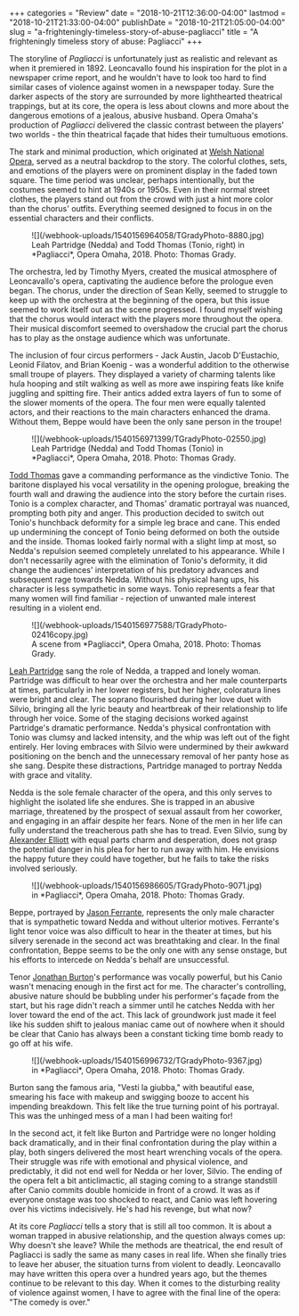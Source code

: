 +++
categories = "Review"
date = "2018-10-21T12:36:00-04:00"
lastmod = "2018-10-21T21:33:00-04:00"
publishDate = "2018-10-21T21:05:00-04:00"
slug = "a-frighteningly-timeless-story-of-abuse-pagliacci"
title = "A frighteningly timeless story of abuse: Pagliacci"
+++

The storyline of *Pagliacci* is unfortunately just as realistic and relevant as when it premiered in 1892. Leoncavallo found his inspiration for the plot in a newspaper crime report, and he wouldn't have to look too hard to find similar cases of violence against women in a newspaper today. Sure the darker aspects of the story are surrounded by more lighthearted theatrical trappings, but at its core, the opera is less about clowns and more about the dangerous emotions of a jealous, abusive husband. Opera Omaha's production of *Pagliacci* delivered the classic contrast between the players' two worlds - the thin theatrical façade that hides their tumultuous emotions.

The stark and minimal production, which originated at [Welsh National Opera](/scene/companies/welsh-national-opera/), served as a neutral backdrop to the story. The colorful clothes, sets, and emotions of the players were on prominent display in the faded town square. The time period was unclear, perhaps intentionally, but the costumes seemed to hint at 1940s or 1950s. Even in their normal street clothes, the players stand out from the crowd with just a hint more color than the chorus' outfits. Everything seemed designed to focus in on the essential characters and their conflicts.

<figure data-type="image">
![](/webhook-uploads/1540156964058/TGradyPhoto-8880.jpg)
<figcaption>Leah Partridge (Nedda) and Todd Thomas (Tonio, right) in *Pagliacci*, Opera Omaha, 2018. Photo: Thomas Grady.</figcaption>
</figure>

The orchestra, led by Timothy Myers, created the musical atmosphere of Leoncavallo's opera, captivating the audience before the prologue even began. The chorus, under the direction of Sean Kelly, seemed to struggle to keep up with the orchestra at the beginning of the opera, but this issue seemed to work itself out as the scene progressed. I found myself wishing that the chorus would interact with the players more throughout the opera. Their musical discomfort seemed to overshadow the crucial part the chorus has to play as the onstage audience which was unfortunate.

The inclusion of four circus performers - Jack Austin, Jacob D'Eustachio, Leonid Filatov, and Brian Koenig - was a wonderful addition to the otherwise small troupe of players. They displayed a variety of charming talents like hula hooping and stilt walking as well as more awe inspiring feats like knife juggling and spitting fire. Their antics added extra layers of fun to some of the slower moments of the opera. The four men were equally talented actors, and their reactions to the main characters enhanced the drama. Without them, Beppe would have been the only sane person in the troupe!

<figure data-type="image">
![](/webhook-uploads/1540156971399/TGradyPhoto-02550.jpg)
<figcaption>Leah Partridge (Nedda) and Todd Thomas (Tonio) in *Pagliacci*, Opera Omaha, 2018. Photo: Thomas Grady.</figcaption>
</figure>

[Todd Thomas](/scene/people/todd-thomas/) gave a commanding performance as the vindictive Tonio. The baritone displayed his vocal versatility in the opening prologue, breaking the fourth wall and drawing the audience into the story before the curtain rises. Tonio is a complex character, and Thomas' dramatic portrayal was nuanced, prompting both pity and anger. This production decided to switch out Tonio's hunchback deformity for a simple leg brace and cane. This ended up undermining the concept of Tonio being deformed on both the outside and the inside. Thomas looked fairly normal with a slight limp at most, so Nedda's repulsion seemed completely unrelated to his appearance. While I don't necessarily agree with the elimination of Tonio's deformity, it did change the audiences' interpretation of his predatory advances and subsequent rage towards Nedda. Without his physical hang ups, his character is less sympathetic in some ways. Tonio represents a fear that many women will find familiar - rejection of unwanted male interest resulting in a violent end. 

<figure data-type="image">
![](/webhook-uploads/1540156977588/TGradyPhoto-02416copy.jpg)
<figcaption>A scene from *Pagliacci*, Opera Omaha, 2018. Photo: Thomas Grady.</figcaption>
</figure>

[Leah Partridge](/scene/people/leah-partridge/) sang the role of Nedda, a trapped and lonely woman. Partridge was difficult to hear over the orchestra and her male counterparts at times, particularly in her lower registers, but her higher, coloratura lines were bright and clear. The soprano flourished during her love duet with Silvio, bringing all the lyric beauty and heartbreak of their relationship to life through her voice. Some of the staging decisions worked against Partridge's dramatic performance. Nedda's physical confrontation with Tonio was clumsy and lacked intensity, and the whip was left out of the fight entirely. Her loving embraces with Silvio were undermined by their awkward positioning on the bench and the unnecessary removal of her panty hose as she sang. Despite these distractions, Partridge managed to portray Nedda with grace and vitality. 

Nedda is the sole female character of the opera, and this only serves to highlight the isolated life she endures. She is trapped in an abusive marriage, threatened by the prospect of sexual assault from her coworker, and engaging in an affair despite her fears. None of the men in her life can fully understand the treacherous path she has to tread. Even Silvio, sung by [Alexander Elliott](/scene/people/alexander-elliott/) with equal parts charm and desperation, does not grasp the potential danger in his plea for her to run away with him. He envisions the happy future they could have together, but he fails to take the risks involved seriously. 

<figure data-type="image">
![](/webhook-uploads/1540156986605/TGradyPhoto-9071.jpg)
<figcaption> in *Pagliacci*, Opera Omaha, 2018. Photo: Thomas Grady.</figcaption>
</figure>

Beppe, portrayed by [Jason Ferrante](/scene/people/jason-ferrante/), represents the only male character that is sympathetic toward Nedda and without ulterior motives. Ferrante's light tenor voice was also difficult to hear in the theater at times, but his silvery serenade in the second act was breathtaking and clear. In the final confrontation, Beppe seems to be the only one with any sense onstage, but his efforts to intercede on Nedda's behalf are unsuccessful.

Tenor [Jonathan Burton](/scene/people/jonathan-burton/)'s performance was vocally powerful, but his Canio wasn't menacing enough in the first act for me. The character's controlling, abusive nature should be bubbling under his performer's façade from the start, but his rage didn't reach a simmer until he catches Nedda with her lover toward the end of the act. This lack of groundwork just made it feel like his sudden shift to jealous maniac came out of nowhere when it should be clear that Canio has always been a constant ticking time bomb ready to go off at his wife.

<figure data-type="image">
![](/webhook-uploads/1540156996732/TGradyPhoto-9367.jpg)
<figcaption> in *Pagliacci*, Opera Omaha, 2018. Photo: Thomas Grady.</figcaption>
</figure>

Burton sang the famous aria, "Vesti la giubba," with beautiful ease, smearing his face with makeup and swigging booze to accent his impending breakdown. This felt like the true turning point of his portrayal. This was the unhinged mess of a man I had been waiting for!

In the second act, it felt like Burton and Partridge were no longer holding back dramatically, and in their final confrontation during the play within a play, both singers delivered the most heart wrenching vocals of the opera. Their struggle was rife with emotional and physical violence, and predictably, it did not end well for Nedda or her lover, Silvio. The ending of the opera felt a bit anticlimactic, all staging coming to a strange standstill after Canio commits double homicide in front of a crowd. It was as if everyone onstage was too shocked to react, and Canio was left hovering over his victims indecisively. He's had his revenge, but what now?

At its core *Pagliacci* tells a story that is still all too common. It is about a woman trapped in abusive relationship, and the question always comes up: Why doesn't she leave? While the methods are theatrical, the end result of Pagliacci is sadly the same as many cases in real life. When she finally tries to leave her abuser, the situation turns from violent to deadly. Leoncavallo may have written this opera over a hundred years ago, but the themes continue to be relevant to this day. When it comes to the disturbing reality of violence against women, I have to agree with the final line of the opera: "The comedy is over."
